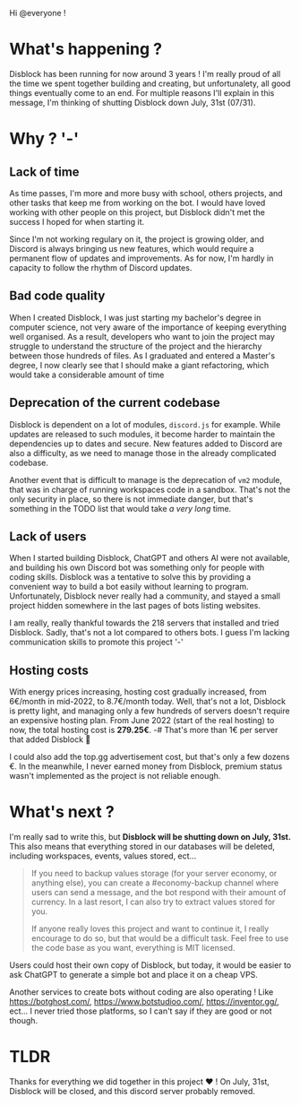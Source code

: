 Hi @everyone !

# What's happening ?

Disblock has been running for now around 3 years ! I'm really proud of all the time we spent together building and creating, but unfortunalety, all good things eventually come to an end. For multiple reasons I'll explain in this message, I'm thinking of shutting Disblock down July, 31st (07/31).

# Why ? '-'

## Lack of time
As time passes, I'm more and more busy with school, others projects, and other tasks that keep me from working on the bot. I would have loved working with other people on this project, but Disblock didn't met the success I hoped for when starting it.

Since I'm not working regulary on it, the project is growing older, and Discord is always bringing us new features, which would require a permanent flow of updates and improvements. As for now, I'm hardly in capacity to follow the rhythm of Discord updates.

## Bad code quality
When I created Disblock, I was just starting my bachelor's degree in computer science, not very aware of the importance of keeping everything well organised. As a result, developers who want to join the project may struggle to understand the structure of the project and the hierarchy between those hundreds of files.
As I graduated and entered a Master's degree, I now clearly see that I should make a giant refactoring, which would take a considerable amount of time

## Deprecation of the current codebase
Disblock is dependent on a lot of modules, `discord.js` for example. While updates are released to such modules, it become harder to maintain the dependencies up to dates and secure. New features added to Discord are also a difficulty, as we need to manage those in the already complicated codebase.

Another event that is difficult to manage is the deprecation of `vm2` module, that was in charge of running workspaces code in a sandbox. That's not the only security in place, so there is not immediate danger, but that's something in the TODO list that would take *a very long* time.

## Lack of users
When I started building Disblock, ChatGPT and others AI were not available, and building his own Discord bot was something only for people with coding skills. Disblock was a tentative to solve this by providing a convenient way to build a bot easily without learning to program.
Unfortunately, Disblock never really had a community, and stayed a small project hidden somewhere in the last pages of bots listing websites.

I am really, really thankful towards the 218 servers that installed and tried Disblock. Sadly, that's not a lot compared to others bots. I guess I'm lacking communication skills to promote this project '-'

## Hosting costs
With energy prices increasing, hosting cost gradually increased, from 6€/month in mid-2022, to 8.7€/month today. Well, that's not a lot, Disblock is pretty light, and managing only a few hundreds of servers doesn't require an expensive hosting plan. From June 2022 (start of the real hosting) to now, the total hosting cost is **279.25€**.
-# That's more than 1€ per server that added Disblock :smiling_face_with_tear: 

I could also add the top.gg advertisement cost, but that's only a few dozens €.
In the meanwhile, I never earned money from Disblock, premium status wasn't implemented as the project is not reliable enough.

# What's next ?
I'm really sad to write this, but **Disblock will be shutting down on July, 31st.**
This also means that everything stored in our databases will be deleted, including workspaces, events, values stored, ect...

> If you need to backup values storage (for your server economy, or anything else), you can create a #economy-backup channel where users can send a message, and the bot respond with their amount of currency. In a last resort, I can also try to extract values stored for you.
>
> If anyone really loves this project and want to continue it, I really encourage to do so, but that would be a difficult task. Feel free to use the code base as you want, everything is MIT licensed.

Users could host their own copy of Disblock, but today, it would be easier to ask ChatGPT to generate a simple bot and place it on a cheap VPS.

Another services to create bots without coding are also operating ! Like https://botghost.com/, https://www.botstudioo.com/, https://inventor.gg/, ect... I never tried those platforms, so I can't say if they are good or not though.

# TLDR
Thanks for everything we did together in this project :heart: !
On July, 31st, Disblock will be closed, and this discord server probably removed.
